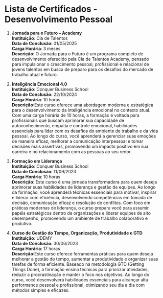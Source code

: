 # Lista de Certificados - Desenvolvimento Pessoal

1. **Jornada para o Futuro – Academy**  
**Instituição**:  Cia de Talentos   
**Data de Conclusão**: 01/05/2025  
**Carga Horária**: 3 meses  
**Descrição**: O Jornada para o Futuro é um programa completo de desenvolvimento oferecido pela Cia de Talentos Academy, pensado para impulsionar o crescimento pessoal, profissional e relacional de jovens talentos em busca de preparo para os desafios do mercado de trabalho atual e futuro.

1. **Inteligência Emocional 4.0**  
**Instituição**: Conquer Business School  
**Data de Conclusão**: 22/10/2024  
**Carga Horária**: 10 horas  
**Descrição**:Este curso oferece uma abordagem moderna e estratégica para o desenvolvimento da inteligência emocional no contexto atual. Com uma carga horária de 10 horas, a formação é voltada para profissionais que buscam aprimorar sua capacidade de autoconhecimento, empatia e controle emocional, habilidades essenciais para lidar com os desafios do ambiente de trabalho e da vida pessoal. Ao longo do curso, você aprenderá a gerenciar suas emoções de maneira eficaz, melhorar a comunicação interpessoal e tomar decisões mais assertivas, promovendo um impacto positivo em sua carreira e no relacionamento com as pessoas ao seu redor.

1. **Formação em Liderança**  
**Instituição**: Conquer Business School  
**Data de Conclusão**: 11/09/2023  
**Carga Horária**: 10 horas  
**Descrição**: Este curso é uma jornada transformadora para quem deseja aprimorar suas habilidades de liderança e gestão de equipes. Ao longo da formação, você aprenderá técnicas essenciais para motivar, inspirar e liderar com eficiência, desenvolvendo competências em tomada de decisão, comunicação eficaz e resolução de conflitos. Com foco em práticas modernas de liderança, o curso prepara você para assumir papéis estratégicos dentro de organizações e liderar equipes de alto desempenho, promovendo um ambiente de trabalho colaborativo e produtivo.  

1. **Curso de Gestão do Tempo, Organização, Produtividade e GTD**  
**Instituição**: UDEMY  
**Data de Conclusão**: 30/06/2023  
**Carga Horária**: 17 horas  
**Descrição**:Este curso oferece ferramentas práticas para quem deseja melhorar a gestão do tempo, aumentar a produtividade e organizar suas tarefas de forma eficiente. Baseado na metodologia GTD (Getting Things Done), a formação ensina técnicas para priorizar atividades, reduzir a procrastinação e manter o foco nos objetivos. Ao longo do curso, você desenvolverá habilidades essenciais para alcançar alta performance pessoal e profissional, otimizando seu dia a dia com métodos simples e eficazes.

